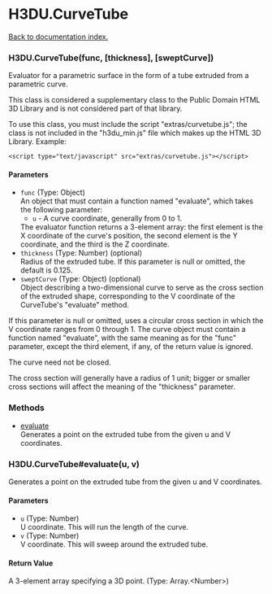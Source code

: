 # H3DU.CurveTube

[Back to documentation index.](index.md)

 <a name='H3DU.CurveTube'></a>
### H3DU.CurveTube(func, [thickness], [sweptCurve])

Evaluator for a parametric surface in the form
of a tube extruded from a parametric curve.

This class is considered a supplementary class to the
Public Domain HTML 3D Library and is not considered part of that
library.

To use this class, you must include the script "extras/curvetube.js"; the
class is not included in the "h3du_min.js" file which makes up
the HTML 3D Library. Example:

    <script type="text/javascript" src="extras/curvetube.js"></script>

#### Parameters

* `func` (Type: Object)<br>
    An object that must contain a function named "evaluate", which takes the following parameter:<ul> <li><code>u</code> - A curve coordinate, generally from 0 to 1. </ul> The evaluator function returns a 3-element array: the first element is the X coordinate of the curve's position, the second element is the Y coordinate, and the third is the Z coordinate.
* `thickness` (Type: Number) (optional)<br>
    Radius of the extruded tube. If this parameter is null or omitted, the default is 0.125.
* `sweptCurve` (Type: Object) (optional)<br>
    Object describing a two-dimensional curve to serve as the cross section of the extruded shape, corresponding to the V coordinate of the CurveTube's "evaluate" method.

 If this parameter is null or omitted, uses a circular cross section in which the V coordinate ranges from 0 through 1. The curve object must contain a function named "evaluate", with the same meaning as for the "func" parameter, except the third element, if any, of the return value is ignored.

 The curve need not be closed.

 The cross section will generally have a radius of 1 unit; bigger or smaller cross sections will affect the meaning of the "thickness" parameter.

### Methods

* [evaluate](#H3DU.CurveTube_H3DU.CurveTube_evaluate)<br>Generates a point on the extruded tube from the given u and V coordinates.

 <a name='H3DU.CurveTube_H3DU.CurveTube_evaluate'></a>
### H3DU.CurveTube#evaluate(u, v)

Generates a point on the extruded tube from the given u and V coordinates.

#### Parameters

* `u` (Type: Number)<br>
    U coordinate. This will run the length of the curve.
* `v` (Type: Number)<br>
    V coordinate. This will sweep around the extruded tube.

#### Return Value

A 3-element array specifying a 3D point. (Type: Array.&lt;Number>)
